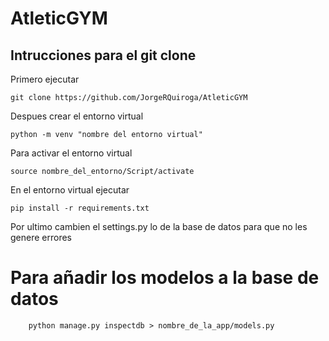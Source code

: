 # AtleticGYM  
## Intrucciones para el git clone  
Primero ejecutar  
```
git clone https://github.com/JorgeRQuiroga/AtleticGYM
```  

Despues crear el entorno virtual  

```
python -m venv "nombre del entorno virtual"
```  

Para activar el entorno virtual  

```
source nombre_del_entorno/Script/activate
```

En el entorno virtual ejecutar

```
pip install -r requirements.txt
```  

Por ultimo cambien el settings.py lo de la base de datos para que no les genere errores  

# Para añadir los modelos a la base de datos  

```
    python manage.py inspectdb > nombre_de_la_app/models.py
```

